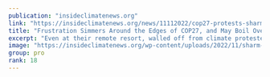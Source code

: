 ```yaml
---
publication: "insideclimatenews.org"
link: "https://insideclimatenews.org/news/11112022/cop27-protests-sharm-el-sheikh-egypt/"
title: "Frustration Simmers Around the Edges of COP27, and May Boil Over Far From the Summit - Inside Climate News"
excerpt: "Even at their remote resort, walled off from climate protesters by an authoritarian government, the 40,000 delegates gathered at the COP27 climate conference in Sharm El-Sheikh, Egypt, can’t ignore th"
image: "https://insideclimatenews.org/wp-content/uploads/2022/11/sharm-el-sheikh_sean-gallup-getty-1024x683.jpg"
group: pro
rank: 18
---
```

